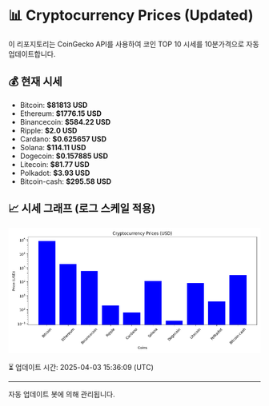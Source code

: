 
# 📊 Cryptocurrency Prices (Updated)

이 리포지토리는 CoinGecko API를 사용하여 코인 TOP 10 시세를 10분가격으로 자동 업데이트합니다.

## 💰 현재 시세
- Bitcoin: **$81813 USD**
- Ethereum: **$1776.15 USD**
- Binancecoin: **$584.22 USD**
- Ripple: **$2.0 USD**
- Cardano: **$0.625657 USD**
- Solana: **$114.11 USD**
- Dogecoin: **$0.157885 USD**
- Litecoin: **$81.77 USD**
- Polkadot: **$3.93 USD**
- Bitcoin-cash: **$295.58 USD**

## 📈 시세 그래프 (로그 스케일 적용)
![Crypto Prices](crypto_prices.png)

⏳ 업데이트 시간: 2025-04-03 15:36:09 (UTC)

---
자동 업데이트 봇에 의해 관리됩니다.
